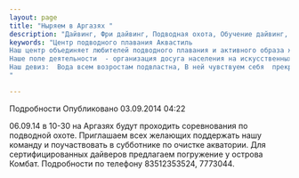 ```yaml
---
layout: page
title: "Ныряем в Аргазях "
description: "Дайвинг, Фри дайвинг, Подводная охота, Обучение дайвинг, Сертификат дайвинг"
keywords: "Центр подводного плавания Аквастиль
Наш центр объединяет любителей подводного плавания и активного образа жизни.
Наше поле деятельности  - организация досуга населения на искусственных и естественных водоёмах.
Наш девиз:  Вода всем возростам подвластна, В ней чувствуем себя  прекрасно!
"

---
```


Подробности
     Опубликовано 03.09.2014 04:22 

06.09.14 в 10-30 на Аргазях будут проходить соревнования по подводной охоте. Приглашаем всех желающих поддержать нашу команду и поучаствовать в субботнике по очистке акватории. Для сертифицированных дайверов предлагаем погружение у острова Комбат. Подробности по телефону 83512353524, 7773044.